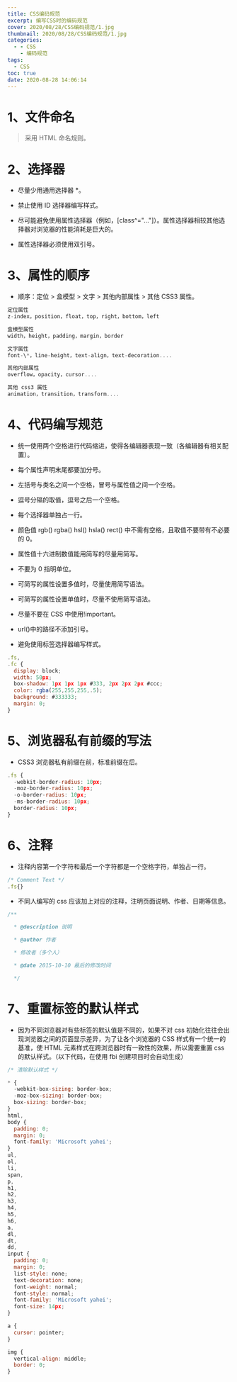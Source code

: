 ```yaml
---
title: CSS编码规范
excerpt: 编写CSS时的编码规范
cover: 2020/08/28/CSS编码规范/1.jpg
thumbnail: 2020/08/28/CSS编码规范/1.jpg
categories:
  - - CSS
    - 编码规范
tags:
  - CSS
toc: true
date: 2020-08-28 14:06:14
---
```


# 1、文件命名

> 采用 HTML 命名规则。

# 2、选择器

- 尽量少用通用选择器 \*。

- 禁止使用 ID 选择器编写样式。

- 尽可能避免使用属性选择器（例如，[class\^="..."]）。属性选择器相较其他选择器对浏览器的性能消耗是巨大的。

- 属性选择器必须使用双引号。

# 3、属性的顺序

- 顺序：定位 > 盒模型 > 文字 > 其他内部属性 > 其他 CSS3 属性。

```javascript
定位属性
z-index，position，float，top，right，bottom，left

盒模型属性
width，height，padding，margin，border

文字属性
font-\*，line-height，text-align，text-decoration....

其他内部属性
overflow，opacity，cursor....

其他 css3 属性
animation，transition，transform....
```

# 4、代码编写规范

- 统一使用两个空格进行代码缩进，使得各编辑器表现一致（各编辑器有相关配置）。

- 每个属性声明末尾都要加分号。

- 左括号与类名之间一个空格，冒号与属性值之间一个空格。

- 逗号分隔的取值，逗号之后一个空格。

- 每个选择器单独占一行。

- 颜色值 rgb() rgba() hsl() hsla() rect() 中不需有空格，且取值不要带有不必要的 0。

- 属性值十六进制数值能用简写的尽量用简写。

- 不要为 0 指明单位。

- 可简写的属性设置多值时，尽量使用简写语法。

- 可简写的属性设置单值时，尽量不使用简写语法。

- 尽量不要在 CSS 中使用!important。

- url()中的路径不添加引号。

- 避免使用标签选择器编写样式。

```javascript
.fs,
.fc {
  display: block;
  width: 50px;
  box-shadow: 1px 1px 1px #333, 2px 2px 2px #ccc;
  color: rgba(255,255,255,.5);
  background: #333333;
  margin: 0;
}
```

# 5、浏览器私有前缀的写法

- CSS3 浏览器私有前缀在前，标准前缀在后。

```javascript
.fs {
  -webkit-border-radius: 10px;
  -moz-border-radius: 10px;
  -o-border-radius: 10px;
  -ms-border-radius: 10px;
  border-radius: 10px;
}
```

# 6、注释

- 注释内容第一个字符和最后一个字符都是一个空格字符，单独占一行。

```javascript
/* Comment Text */
.fs{}
```

- 不同人编写的 css 应该加上对应的注释，注明页面说明、作者、日期等信息。

```javascript
/**

  * @description 说明

  * @author 作者

  * 修改者（多个人）

  * @date 2015-10-10 最后的修改时间

  */
```

# 7、重置标签的默认样式

- 因为不同浏览器对有些标签的默认值是不同的，如果不对 css 初始化往往会出现浏览器之间的页面显示差异，为了让各个浏览器的 CSS 样式有一个统一的基准，使 HTML 元素样式在跨浏览器时有一致性的效果，所以需要重置 css 的默认样式。（以下代码，在使用 fbi 创建项目时会自动生成）

```javascript
/* 清除默认样式 */

* {
  -webkit-box-sizing: border-box;
  -moz-box-sizing: border-box;
  box-sizing: border-box;
}
html,
body {
  padding: 0;
  margin: 0;
  font-family: 'Microsoft yahei';
}
ul,
ol,
li,
span,
p,
h1,
h2,
h3,
h4,
h5,
h6,
a,
dl,
dt,
dd,
input {
  padding: 0;
  margin: 0;
  list-style: none;
  text-decoration: none;
  font-weight: normal;
  font-style: normal;
  font-family: 'Microsoft yahei';
  font-size: 14px;
}

a {
  cursor: pointer;
}

img {
  vertical-align: middle;
  border: 0;
}
```
